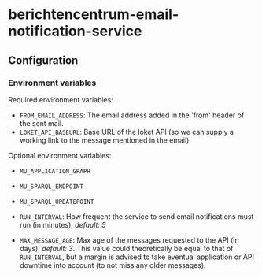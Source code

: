 # berichtencentrum-email-notification-service

## Configuration

### Environment variables

Required environment variables:

* `FROM_EMAIL_ADDRESS`: The email address added in the 'from' header of the sent mail.
* `LOKET_API_BASEURL`: Base URL of the loket API (so we can supply a working link to the message mentioned in the email)


Optional environment variables:
* `MU_APPLICATION_GRAPH`
* `MU_SPARQL_ENDPOINT`
* `MU_SPARQL_UPDATEPOINT`

* `RUN_INTERVAL`: How frequent the service to send email notifications must run (in minutes), _default: 5_
* `MAX_MESSAGE_AGE`: Max age of the messages requested to the API (in days), _default: 3_. This value could theoretically be equal to that of `RUN_INTERVAL`, but a margin is advised to take eventual application or API downtime into account (to not miss any older messages).

